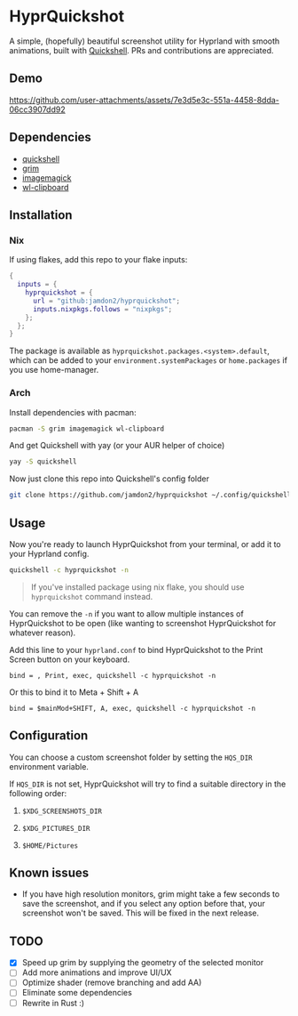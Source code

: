 # HyprQuickshot

A simple, (hopefully) beautiful screenshot utility for Hyprland with smooth animations, built with [Quickshell](https://quickshell.org). PRs and contributions are appreciated.

## Demo

https://github.com/user-attachments/assets/7e3d5e3c-551a-4458-8dda-06cc3907dd92

## Dependencies

- [quickshell](https://git.outfoxxed.me/quickshell/quickshell)
- [grim](https://sr.ht/~emersion/grim/)
- [imagemagick](https://github.com/ImageMagick/ImageMagick)
- [wl-clipboard](https://github.com/bugaevc/wl-clipboard)

## Installation

### Nix

If using flakes, add this repo to your flake inputs:

```nix
{
  inputs = {
    hyprquickshot = {
      url = "github:jamdon2/hyprquickshot";
      inputs.nixpkgs.follows = "nixpkgs";
    };
  };
}
```

The package is available as `hyprquickshot.packages.<system>.default`, which can be added to your `environment.systemPackages` or `home.packages` if you use home-manager.

### Arch

Install dependencies with pacman:

```bash
pacman -S grim imagemagick wl-clipboard
```

And get Quickshell with yay (or your AUR helper of choice)

```bash
yay -S quickshell
```

Now just clone this repo into Quickshell's config folder

```bash
git clone https://github.com/jamdon2/hyprquickshot ~/.config/quickshell/hyprquickshot
```

## Usage

Now you're ready to launch HyprQuickshot from your terminal, or add it to your Hyprland config.

```bash
quickshell -c hyprquickshot -n
```

> If you've installed package using nix flake, you should use `hyprquickshot` command instead.

You can remove the `-n` if you want to allow multiple instances of HyprQuickshot to be open (like wanting to screenshot HyprQuickshot for whatever reason).

Add this line to your `hyprland.conf` to bind HyprQuickshot to the Print Screen button on your keyboard.

```hypr
bind = , Print, exec, quickshell -c hyprquickshot -n
```

Or this to bind it to Meta + Shift + A

```hypr
bind = $mainMod+SHIFT, A, exec, quickshell -c hyprquickshot -n
```

## Configuration

You can choose a custom screenshot folder by setting the `HQS_DIR` environment variable.

If `HQS_DIR` is not set, HyprQuickshot will try to find a suitable directory in the following order:

1. `$XDG_SCREENSHOTS_DIR`

1. `$XDG_PICTURES_DIR`

1. `$HOME/Pictures`

## Known issues

- If you have high resolution monitors, grim might take a few seconds to save the screenshot, and if you select any option before that, your screenshot won't be saved. This will be fixed in the next release.

## TODO

- [x] Speed up grim by supplying the geometry of the selected monitor
- [ ] Add more animations and improve UI/UX
- [ ] Optimize shader (remove branching and add AA)
- [ ] Eliminate some dependencies
- [ ] Rewrite in Rust :)
